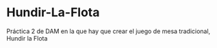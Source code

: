 # Hundir-La-Flota
Práctica 2 de DAM en la que hay que crear el juego de mesa tradicional, Hundir la Flota

